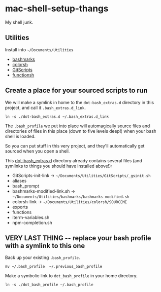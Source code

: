 # mac-shell-setup-thangs
My shell junk.

## Utilities

Install into `~/Documents/Utilities`

- [bashmarks](https://github.com/chriscorwin/bashmarks)
- [colorsh](git@github.com:chriscorwin/colorsh.git)
- [GitScripts](https://github.com/chriscorwin/GitScripts)
- [functionsh](https://github.com/chriscorwin/functionsh)

## Create a place for your sourced scripts to run

We will make a symlink in home to the `dot-bash_extras.d` directory in this project, and call it `.bash_extras.d_link`.

`ln -s ./dot-bash_extras.d ~/.bash_extras.d_link`

The `.bash_profile` we put into place will automagically source files and directories of files in this place (down to five levels deep!) when your bash shell is loaded.

So you can put stuff in this very project, and they'll automatically get sourced when you open a shell.

This [dot-bash_extras.d](./dot-bash_extras.d) directory already contains several files (and symlinks to things you should have installed above!):

- GitScripts-init-link -> `~/Documents/Utilities/GitScripts/_gsinit.sh`
- aliases
- bash_prompt
- bashmarks-modified-link.sh -> `~/Documents/Utilities/bashmarks/bashmarks-modified.sh`
- colorsh-link -> `~/Documents/Utilities/colorsh/SOURCEME`
- exports
- functions
- iterm-variables.sh
- npm-completion.sh

## VERY LAST THING -- replace your bash profile with a symlink to this one

Back up your existing `.bash_profile`.

`mv ~/.bash_profile  ~/.previous_bash_profile`

Make a symbolic link to `dot_bash_profile` in your home directory.

`ln -s ./dot_bash_profile ~/.bash_profile`



